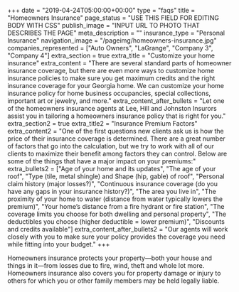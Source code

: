 +++
date = "2019-04-24T05:00:00+00:00"
type = "faqs"
title = "Homeowners Insurance"
page_status = "USE THIS FIELD FOR EDITING BODY WITH CSS"
publish_image = "INPUT URL TO PHOTO THAT DESCRIBES THE PAGE"
meta_description = ""
insurance_type = "Personal Insurance"
navigation_image = "/pageimg/homeowners-insurance.jpg"
companies_represented = ["Auto Owners", "LaGrange", "Company 3", "Company 4"]
extra_section = true
extra_title = "Customize your home insurance"
extra_content = "There are several standard parts of homeowner insurance coverage, but there are even more ways to customize home insurance policies to make sure you get maximum credits and the right insurance coverage for your Georgia home. We can customize your home insurance policy for home business occupancies, special collections, important art or jewelry, and more."
extra_content_after_bullets = "Let one of the homeowners insurance agents at Lee, Hill and Johnston Insurors assist you in tailoring a homeowners insurance policy that is right for you."
extra_section2 = true
extra_title2 = "Insurance Premium Factors"
extra_content2 = "One of the first questions new clients ask us is how the price of their insurance coverage is determined. There are a great number of factors that go into the calculation, but we try to work with all of our clients to maximize their benefit among factors they can control. Below are some of the things that have a major impact on your premiums:"
extra_bullets2 = ["Age of your home and its updates", "The age of your roof", "Type (tile, metal shingle) and Shape (hip, gable) of roof", "Personal claim history (major losses?)", "Continuous insurance coverage (do you have any gaps in your insurance history?)", "The area you live in", "The proximity of your home to water (distance from water typically lowers the premium)", "Your home’s distance from a fire hydrant or fire station", "The coverage limits you choose for both dwelling and personal property", "The deductibles you choose (higher deductible = lower premium)", "Discounts and credits available"]
extra_content_after_bullets2 = "Our agents will work closely with you to make sure your policy provides the coverage you need while fitting into your budget."
+++

Homeowners insurance protects your property—both your house and things in it—from losses due to fire, wind, theft and whole lot more. Homeowners insurance also covers you for property damage or injury to others for which you or other family members may be held legally liable.